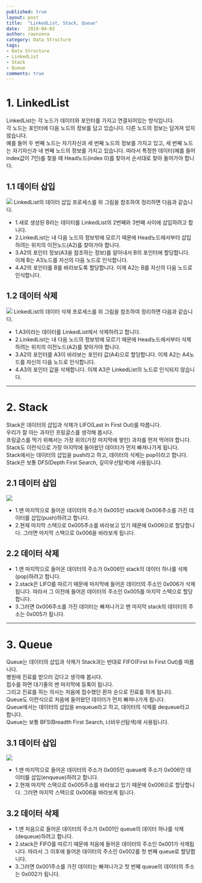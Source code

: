 ```yaml
---
published: true
layout: post
title:  "LinkedList, Stack, Queue"
date:   2019-04-03
author: raonzena 
category: Data Structure
tags:
- Data Structure
- LinkedList
- Stack
- Queue
comments: true
---
```


# 1. LinkedList #
LinkedList는 각 노드가 데이터와 포인터를 가지고 연결되어있는 방식입니다.  
각 노드는 포인터에 다음 노드의 정보를 담고 있습니다. 다른 노드의 정보는 담겨져 있지 않습니다.  
예를 들어 두 번째 노드는 자기자신과 세 번째 노드의 정보를 가지고 있고, 세 번째 노드는 자기자신과 네 번째 노드의 정보를 가지고 있습니다.
따라서 특정한 데이터(예를 들어 index값이 7인)를 찾을 때 Head노드(index 0)를 찾아서 순서대로 찾아 들어가야 합니다. 

## 1.1 데이터 삽입 ##
![](https://raonzena.github.io/images/linkedlist_1.jpg)
LinkedList의 데이터 삽입 프로세스를 위 그림을 참조하여 정리하면 다음과 같습니다.  
- 1.새로 생성된 B라는 데이터를 LinkedList의 2번째와 3번째 사이에 삽입하려고 합니다.  
- 2.LinkedList는 내 다음 노드의 정보밖에 모르기 때문에 Head노드에서부터 삽입하려는 위치의 이전노드(A2)를 찾아가야 합니다.  
- 3.A2의 포인터 정보(A3을 참조하는 정보)를 알아내서 B의 포인터에 할당합니다. 이제 B는 A3노드를 자신의 다음 노드로 인식합니다.  
- 4.A2의 포인터를 B를 바라보도록 할당합니다. 이제 A2는 B를 자신의 다음 노드로 인식합니다.  

## 1.2 데이터 삭제 ##
![](https://raonzena.github.io/images/linkedlist_2.jpg)
LinkedList의 데이터 삭제 프로세스를 위 그림을 참조하여 정리하면 다음과 같습니다.  
- 1.A3이라는 데이터를 LinkedList에서 삭제하려고 합니다.  
- 2.LinkedList는 내 다음 노드의 정보밖에 모르기 때문에 Head노드에서부터 삭제하려는 위치의 이전노드(A2)를 찾아가야 합니다.  
- 3.A2의 포인터를 A3이 바라보는 포인터 값(A4)으로 할당합니다. 이제 A2는 A4노드를 자신의 다음 노드로 인식합니다.  
- 4.A3의 포인터 값을 삭제합니다. 이제 A3은 LinkedList의 노드로 인식되지 않습니다.  

---
# 2. Stack #
Stack은 데이터의 삽입과 삭제가 LIFO(Last In First Out)를 따릅니다.  
우리가 잘 아는 과자인 프링글스를 생각해 봅시다.  
프링글스를 먹기 위해서는 가장 위의(가장 마지막에 쌓인) 과자를 먼저 먹어야 합니다.  
Stack도 이런식으로 가장 마지막에 들어왔던 데이터가 먼저 빠져나가게 됩니다.  
Stack에서는 데이터의 삽입을 push라고 하고, 데이터의 삭제는 pop이라고 합니다.  
Stack은 보통 DFS(Depth First Search, 깊이우선탐색)에 사용됩니다.

## 2.1 데이터 삽입 ##
![](https://raonzena.github.io/images/stack.jpg)
- 1.맨 마지막으로 들어온 데이터의 주소가 0x005인 stack에 0x006주소를 가진 데이터를 삽입(push)하려고 합니다.  
- 2.현재 마지막 스택으로 0x005주소를 바라보고 있기 때문에 0x006으로 할당합니다. 그러면 마지막 스택으로 0x006을 바라보게 됩니다.  

## 2.2 데이터 삭제 ##
- 1.맨 마지막으로 들어온 데이터의 주소가 0x006인 stack의 데이터 하나를 삭제(pop)하려고 합니다.  
- 2.stack은 LIFO를 따르기 때문에 마지막에 들어온 데이터의 주소인 0x006가 삭제됩니다. 따라서 그 이전에 들어온 데이터의 주소인 0x005를 마지막 스택으로 할당합니다.  
- 3.그러면 0x006주소를 가진 데이터는 빠져나가고 맨 마지막 stack의 데이터의 주소는 0x005가 됩니다.

---
# 3. Queue #
Queue는 데이터의 삽입과 삭제가 Stack과는 반대로 FIFO(First In First Out)를 따릅니다.  
병원에 진료를 받으러 갔다고 생각해 봅시다.  
접수를 하면 대기줄의 맨 마지막에 등록이 됩니다.  
그리고 진료를 하는 의사는 처음에 접수했던 환자 순으로 진료를 하게 됩니다.  
Queue도 이런식으로 처음에 들어왔던 데이터가 먼저 빠져나가게 됩니다.  
Queue에서는 데이터의 삽입을 enqueue라고 하고, 데이터의 삭제를 dequeue라고 합니다.  
Queue는 보통 BFS(Breadth First Search, 너비우선탐색)에 사용됩니다.

## 3.1 데이터 삽입 ##
![](https://raonzena.github.io/images/queue.jpeg)
- 1.맨 마지막으로 들어온 데이터의 주소가 0x005인 queue에 주소가 0x006인 데이터를 삽입(enqueue)하려고 합니다.  
- 2.현재 마지막 스택으로 0x005주소를 바라보고 있기 때문에 0x006으로 할당합니다. 그러면 마지막 스택으로 0x006을 바라보게 됩니다.  

## 3.2 데이터 삭제 ##
- 1.맨 처음으로 들어온 데이터의 주소가 0x001인 queue의 데이터 하나를 삭제(dequeue)하려고 합니다.  
- 2.stack은 FIFO를 따르기 때문에 처음에 들어온 데이터의 주소인 0x001가 삭제됩니다. 따라서 그 이후에 들어온 데이터의 주소인 0x002를 첫 번째 queue로 할당합니다.  
- 3.그러면 0x001주소를 가진 데이터는 빠져나가고 첫 번째 queue의 데이터의 주소는 0x002가 됩니다.